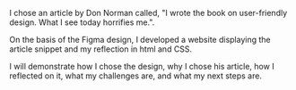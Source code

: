 I chose an article by Don Norman called, "I wrote the book on user-friendly design. What I see today horrifies me.". 

On the basis of the Figma design, I developed a website displaying the article snippet and my reflection in html and CSS. 

I will demonstrate how I chose the design, why I chose his article, how I reflected on it, what my challenges are, and what my next steps are. 

